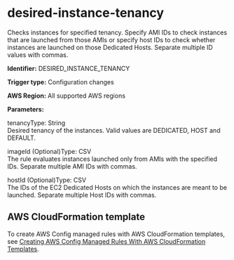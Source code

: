 # desired\-instance\-tenancy<a name="desired-instance-tenancy"></a>

Checks instances for specified tenancy\. Specify AMI IDs to check instances that are launched from those AMIs or specify host IDs to check whether instances are launched on those Dedicated Hosts\. Separate multiple ID values with commas\.

**Identifier:** DESIRED\_INSTANCE\_TENANCY

**Trigger type:** Configuration changes

**AWS Region:** All supported AWS regions

**Parameters:**

tenancyType: String  
Desired tenancy of the instances\. Valid values are DEDICATED, HOST and DEFAULT\.

imageId \(Optional\)Type: CSV  
The rule evaluates instances launched only from AMIs with the specified IDs\. Separate multiple AMI IDs with commas\.

hostId \(Optional\)Type: CSV  
The IDs of the EC2 Dedicated Hosts on which the instances are meant to be launched\. Separate multiple Host IDs with commas\.

## AWS CloudFormation template<a name="w29aac11c33c17b7c93c15"></a>

To create AWS Config managed rules with AWS CloudFormation templates, see [Creating AWS Config Managed Rules With AWS CloudFormation Templates](aws-config-managed-rules-cloudformation-templates.md)\.